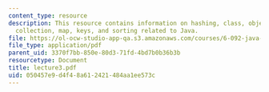 ```yaml
---
content_type: resource
description: This resource contains information on hashing, class, object, switch,
  collection, map, keys, and sorting related to Java.
file: https://ol-ocw-studio-app-qa.s3.amazonaws.com/courses/6-092-java-preparation-for-6-170-january-iap-2006/050457e9d4f48a612421484aa1ee573c_lecture3.pdf
file_type: application/pdf
parent_uid: 3370f7bb-850e-80d3-71fd-4bd7b0b36b3b
resourcetype: Document
title: lecture3.pdf
uid: 050457e9-d4f4-8a61-2421-484aa1ee573c
---
```

